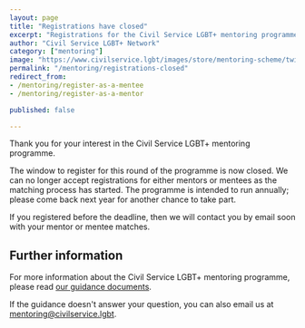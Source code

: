 ```yaml
---
layout: page
title: "Registrations have closed"
excerpt: "Registrations for the Civil Service LGBT+ mentoring programme are now closed."
author: "Civil Service LGBT+ Network"
category: ["mentoring"]
image: "https://www.civilservice.lgbt/images/store/mentoring-scheme/twitter-timeline--mentoring-for-lgbt-civil-servants.png"
permalink: "/mentoring/registrations-closed"
redirect_from:
- /mentoring/register-as-a-mentee
- /mentoring/register-as-a-mentor

published: false

---
```


Thank you for your interest in the Civil Service LGBT+ mentoring programme.

The window to register for this round of the programme is now closed. We can no longer accept registrations for either mentors or mentees as the matching process has started. The programme is intended to run annually; please come back next year for another chance to take part.

If you registered before the deadline, then we will contact you by email soon with your mentor or mentee matches.

## Further information

For more information about the Civil Service LGBT+ mentoring programme, please read [our guidance documents](https://www.civilservice.lgbt/mentoring).

If the guidance doesn't answer your question, you can also email us at [mentoring@civilservice.lgbt](mailto:mentoring@civilservice.lgbt).
